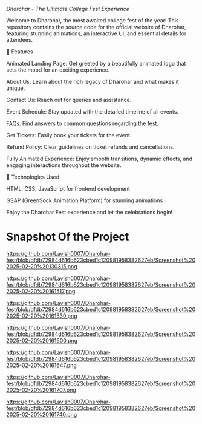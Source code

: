 *Dharohar - The Ultimate College Fest Experience*

Welcome to Dharohar, the most awaited college fest of the year! This repository contains the source code for the official website of Dharohar, featuring stunning animations, an interactive UI, and essential details for attendees.

🎉 Features

Animated Landing Page: Get greeted by a beautifully animated logo that sets the mood for an exciting experience.

About Us: Learn about the rich legacy of Dharohar and what makes it unique.

Contact Us: Reach out for queries and assistance.

Event Schedule: Stay updated with the detailed timeline of all events.

FAQs: Find answers to common questions regarding the fest.

Get Tickets: Easily book your tickets for the event.

Refund Policy: Clear guidelines on ticket refunds and cancellations.

Fully Animated Experience: Enjoy smooth transitions, dynamic effects, and engaging interactions throughout the website.

🚀 Technologies Used

HTML, CSS, JavaScript for frontend development

GSAP (GreenSock Animation Platform) for stunning animations




Enjoy the Dharohar Fest experience and let the celebrations begin! 

# Snapshot Of the Project

https://github.com/Lavish0007/Dharohar-fest/blob/dfdb72984d616b623cbed1c120981958382627eb/Screenshot%202025-02-20%20130315.png

https://github.com/Lavish0007/Dharohar-fest/blob/dfdb72984d616b623cbed1c120981958382627eb/Screenshot%202025-02-20%20161517.png

https://github.com/Lavish0007/Dharohar-fest/blob/dfdb72984d616b623cbed1c120981958382627eb/Screenshot%202025-02-20%20161539.png

https://github.com/Lavish0007/Dharohar-fest/blob/dfdb72984d616b623cbed1c120981958382627eb/Screenshot%202025-02-20%20161600.png

https://github.com/Lavish0007/Dharohar-fest/blob/dfdb72984d616b623cbed1c120981958382627eb/Screenshot%202025-02-20%20161647.png

https://github.com/Lavish0007/Dharohar-fest/blob/dfdb72984d616b623cbed1c120981958382627eb/Screenshot%202025-02-20%20161707.png

https://github.com/Lavish0007/Dharohar-fest/blob/dfdb72984d616b623cbed1c120981958382627eb/Screenshot%202025-02-20%20161740.png
